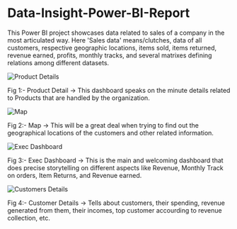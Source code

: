 # Data-Insight-Power-BI-Report
This Power BI project showcases data related to sales of a company in the most articulated way. Here 'Sales data' means/clutches, data of all customers, respective geographic locations, items sold, items returned, revenue earned, profits, monthly tracks, and several matrixes defining relations among different datasets.




![Product Details](https://github.com/user-attachments/assets/69f48ed0-788f-4f36-a842-ae1f5d11fd94)

Fig 1:- Product Detail -> This dashboard speaks on the minute details related to Products that are handled by the organization.




![Map](https://github.com/user-attachments/assets/955e7cfc-bc9a-43f6-bbfd-0c4ab685f131)

Fig 2:- Map -> This will be a great deal when trying to find out the geographical locations of the customers and other related information.


![Exec Dashboard](https://github.com/user-attachments/assets/10b66a24-ab20-4808-a836-2428e86fb692)

Fig 3:- Exec Dashboard -> This is the main and welcoming dashboard that does precise storytelling on different aspects like Revenue, Monthly Track on orders, Item Returns, and Revenue earned. 




![Customers Details](https://github.com/user-attachments/assets/969e5ced-2642-4bad-83dc-1a88e996bdeb)

Fig 4:- Customer Details -> Tells about customers, their spending, revenue generated from them, their incomes, top customer accourding to revenue collection, etc.

